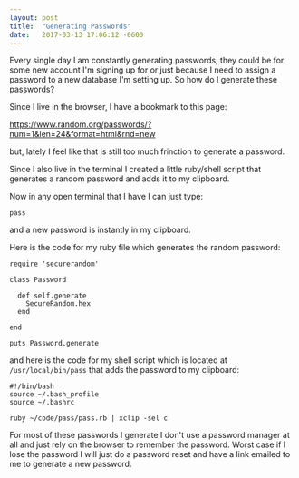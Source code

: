 ```yaml
---
layout: post
title:  "Generating Passwords"
date:   2017-03-13 17:06:12 -0600
---
```


Every single day I am constantly generating passwords, they could be for some
new account I'm signing up for or just because I need to assign a password to a
new database I'm setting up. So how do I generate these passwords?

Since I live in the browser, I have a bookmark to this page:

https://www.random.org/passwords/?num=1&len=24&format=html&rnd=new

but, lately I feel like that is still too much frinction to generate a password.

Since I also live in the terminal I created a little ruby/shell script that
generates a random password and adds it to my clipboard.

Now in any open terminal that I have I can just type:

    pass

and a new password is instantly in my clipboard.


Here is the code for my ruby file which generates the random password:


```
require 'securerandom'

class Password

  def self.generate
    SecureRandom.hex
  end

end

puts Password.generate
```

and here is the code for my shell script which is located at
`/usr/local/bin/pass` that adds the password to my clipboard:

```
#!/bin/bash
source ~/.bash_profile
source ~/.bashrc

ruby ~/code/pass/pass.rb | xclip -sel c
```

For most of these passwords I generate I don't use a password manager at all and
just rely on the browser to remember the password. Worst case if I lose the
password I will just do a password reset and have a link emailed to me to
generate a new password.
